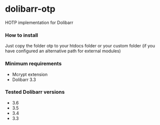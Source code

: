 dolibarr-otp
============

HOTP implementation for Dolibarr

### How to install
Just copy the folder otp to your htdocs folder or your custom folder (if you have configured an alternative path for external modules)

### Minimum requirements
* Mcrypt extension
* Dolibarr 3.3

### Tested Dolibarr versions
* 3.6
* 3.5
* 3.4
* 3.3